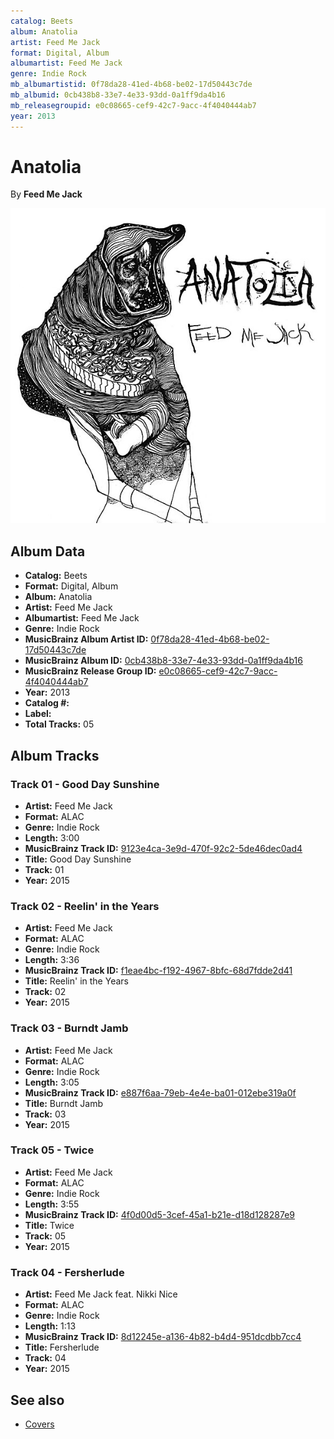 ```yaml
---
catalog: Beets
album: Anatolia
artist: Feed Me Jack
format: Digital, Album
albumartist: Feed Me Jack
genre: Indie Rock
mb_albumartistid: 0f78da28-41ed-4b68-be02-17d50443c7de
mb_albumid: 0cb438b8-33e7-4e33-93dd-0a1ff9da4b16
mb_releasegroupid: e0c08665-cef9-42c7-9acc-4f4040444ab7
year: 2013
---
```


# Anatolia

By **Feed Me Jack**

![](../../assets/beetscovers/Feed_Me_Jack-Anatolia.jpg)

## Album Data

- **Catalog:** Beets
- **Format:** Digital, Album
- **Album:** Anatolia
- **Artist:** Feed Me Jack
- **Albumartist:** Feed Me Jack
- **Genre:** Indie Rock
- **MusicBrainz Album Artist ID:** [0f78da28-41ed-4b68-be02-17d50443c7de](https://musicbrainz.org/artist/0f78da28-41ed-4b68-be02-17d50443c7de)
- **MusicBrainz Album ID:** [0cb438b8-33e7-4e33-93dd-0a1ff9da4b16](https://musicbrainz.org/release/0cb438b8-33e7-4e33-93dd-0a1ff9da4b16)
- **MusicBrainz Release Group ID:** [e0c08665-cef9-42c7-9acc-4f4040444ab7](https://musicbrainz.org/release-group/e0c08665-cef9-42c7-9acc-4f4040444ab7)
- **Year:** 2013
- **Catalog #:** 
- **Label:** 
- **Total Tracks:** 05

## Album Tracks

### Track 01 - Good Day Sunshine

- **Artist:** Feed Me Jack
- **Format:** ALAC
- **Genre:** Indie Rock
- **Length:** 3:00
- **MusicBrainz Track ID:** [9123e4ca-3e9d-470f-92c2-5de46dec0ad4](https://musicbrainz.org/recording/9123e4ca-3e9d-470f-92c2-5de46dec0ad4)
- **Title:** Good Day Sunshine
- **Track:** 01
- **Year:** 2015

### Track 02 - Reelin' in the Years

- **Artist:** Feed Me Jack
- **Format:** ALAC
- **Genre:** Indie Rock
- **Length:** 3:36
- **MusicBrainz Track ID:** [f1eae4bc-f192-4967-8bfc-68d7fdde2d41](https://musicbrainz.org/recording/f1eae4bc-f192-4967-8bfc-68d7fdde2d41)
- **Title:** Reelin' in the Years
- **Track:** 02
- **Year:** 2015

### Track 03 - Burndt Jamb

- **Artist:** Feed Me Jack
- **Format:** ALAC
- **Genre:** Indie Rock
- **Length:** 3:05
- **MusicBrainz Track ID:** [e887f6aa-79eb-4e4e-ba01-012ebe319a0f](https://musicbrainz.org/recording/e887f6aa-79eb-4e4e-ba01-012ebe319a0f)
- **Title:** Burndt Jamb
- **Track:** 03
- **Year:** 2015

### Track 05 - Twice

- **Artist:** Feed Me Jack
- **Format:** ALAC
- **Genre:** Indie Rock
- **Length:** 3:55
- **MusicBrainz Track ID:** [4f0d00d5-3cef-45a1-b21e-d18d128287e9](https://musicbrainz.org/recording/4f0d00d5-3cef-45a1-b21e-d18d128287e9)
- **Title:** Twice
- **Track:** 05
- **Year:** 2015

### Track 04 - Fersherlude

- **Artist:** Feed Me Jack feat. Nikki Nice
- **Format:** ALAC
- **Genre:** Indie Rock
- **Length:** 1:13
- **MusicBrainz Track ID:** [8d12245e-a136-4b82-b4d4-951dcdbb7cc4](https://musicbrainz.org/recording/8d12245e-a136-4b82-b4d4-951dcdbb7cc4)
- **Title:** Fersherlude
- **Track:** 04
- **Year:** 2015


## See also

- [Covers](Covers.md)
